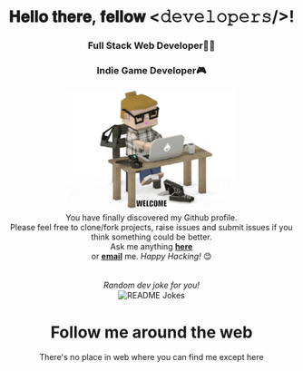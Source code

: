 <h1> 𝐇𝐞𝐥𝐥𝐨 𝐭𝐡𝐞𝐫𝐞, 𝐟𝐞𝐥𝐥𝐨𝐰 <𝚍𝚎𝚟𝚎𝚕𝚘𝚙𝚎𝚛𝚜/>!</h1>

<div align="center">
<h3> Full Stack Web Developer👨‍💻 </h3>
</div>
<div align="center">
<h3> Indie Game Developer🎮 </h3>
</div>

<div align="center" width="50">
<img src="https://github.com/CERTIFIED2003/py-game/blob/master/images/my.gif" alt="Welcome!" width="300"/>
</div>

<div align="center">
You have finally discovered my Github profile. <br>
Please feel free to clone/fork projects, raise issues and submit issues if you think something could be better. <br>
Ask me anything <a href="https://github.com/CERTIFIED2003/DISCUSSIONS/issues/1"><b>here</b></a><br>
or <a href="mailto:lal.shubham027@gmail.com"><b>email</b></a> me.
<i>Happy Hacking!</i> 😊
</div>

<div align="center">
</br>
</br>
<i>Random dev joke for you!</i><br>
<img align="center" src="https://readme-jokes.vercel.app/api?bgColor=%23073b4c&textColor=%2306d6a0&aColor=%2306d6a0&borderColor=%2306d6a0" alt="README Jokes" />


<h1>Follow me around the web</h1>
<p>There's no place in web where you can find me except here</p>

</div>
